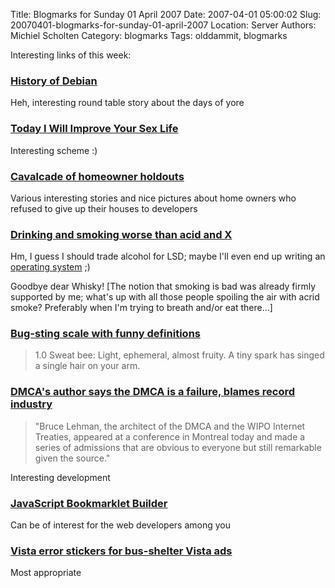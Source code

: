 Title: Blogmarks for Sunday 01 April 2007
Date: 2007-04-01 05:00:02
Slug: 20070401-blogmarks-for-sunday-01-april-2007
Location: Server
Authors: Michiel Scholten
Category: blogmarks
Tags: olddammit, blogmarks

<p>Interesting links of this week:</p>
<h3><a href="http://wiki.debian.org/DebianHistory?action=AttachFile">History of Debian</a></h3>
<p>Heh, interesting round table story about the days of yore</p>
<h3><a href="http://dilbertblog.typepad.com/the_dilbert_blog/2007/03/today_i_will_im.html">Today I Will Improve Your Sex Life</a></h3>
<p>Interesting scheme :)</p>
<h3><a href="http://www.boingboing.net/2007/03/23/cavalcade_of_homeown.html">Cavalcade of homeowner holdouts</a></h3>
<p>Various interesting stories and nice pictures about home owners who refused to give up their houses to developers</p>
<h3><a href="http://www.boingboing.net/2007/03/23/drinking_and_smoking.html">Drinking and smoking worse than acid and X</a></h3>
<p>Hm, I guess I should trade alcohol for LSD; maybe I'll even end up writing an <a href="http://en.wikipedia.org/wiki/BSD">operating system</a> ;)</p>

<p>Goodbye dear Whisky! [The notion that smoking is bad was already firmly supported by me; what's up with all those people spoiling the air with acrid smoke? Preferably when I'm trying to breath and/or eat there...]</p>
<h3><a href="http://www.boingboing.net/2007/03/24/bugsting_scale_with_.html">Bug-sting scale with funny definitions</a></h3>
<blockquote><p>1.0 Sweat bee: Light, ephemeral, almost fruity. A tiny spark has singed a single hair on your arm.</p></blockquote>
<h3><a href="http://www.boingboing.net/2007/03/24/dmcas_author_says_th.html">DMCA's author says the DMCA is a failure, blames record industry</a></h3>
<blockquote><p>"Bruce Lehman, the architect of the DMCA and the WIPO Internet Treaties, appeared at a conference in Montreal today and made a series of admissions that are obvious to everyone but still remarkable given the source."</p></blockquote>

<p>Interesting development</p>
<h3><a href="http://daringfireball.net/2007/03/javascript_bookmarklet_builder">JavaScript Bookmarklet Builder</a></h3>
<p>Can be of interest for the web developers among you</p>
<h3><a href="http://www.boingboing.net/2007/03/24/vista_error_stickers.html">Vista error stickers for bus-shelter Vista ads</a></h3>
<p>Most appropriate</p>
